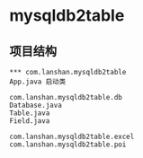# mysqldb2table
## 项目结构
    *** com.lanshan.mysqldb2table
    App.java 启动类
 
    com.lanshan.mysqldb2table.db
    Database.java
    Table.java
    Field.java

    com.lanshan.mysqldb2table.excel
    com.lanshan.mysqldb2table.poi
